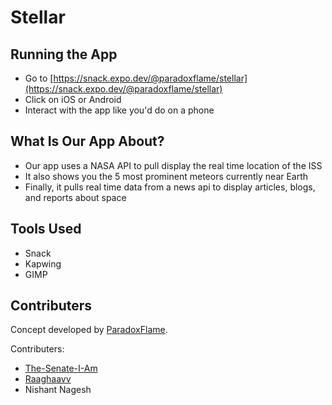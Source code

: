 # Stellar

## Running the App
- Go to [https://snack.expo.dev/@paradoxflame/stellar](https://snack.expo.dev/@paradoxflame/stellar)
- Click on iOS or Android
- Interact with the app like you'd do on a phone

## What Is Our App About?

- Our app uses a NASA API to pull display the real time location of the ISS
- It also shows you the 5 most prominent meteors currently near Earth 
- Finally, it pulls real time data from a news api to display articles, blogs, and reports about space

## Tools Used
- Snack
- Kapwing
- GIMP

## Contributers
Concept developed by [ParadoxFlame](https://github.com/ParadoxFlame). 

Contributers:
- [The-Senate-I-Am](https://github.com/The-Senate-I-Am)
- [Raaghaavv](https://github.com/Raaghaavv)
- Nishant Nagesh
